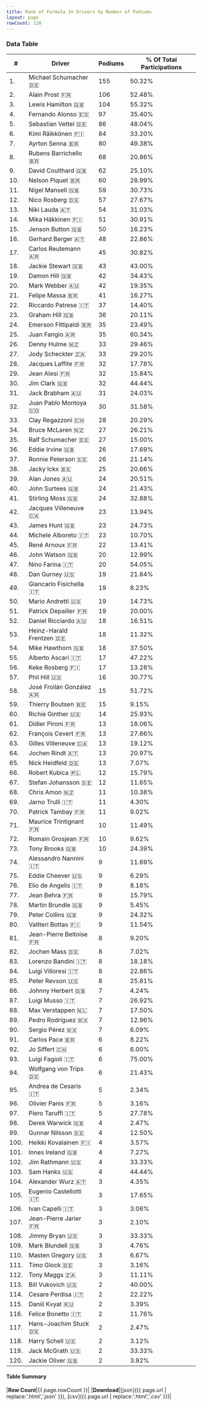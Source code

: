```yaml
---
title: Rank of Formula 1® Drivers by Number of Podiums
layout: page
rowCount: 120
---
```


<canvas id="chart" width="400" height="180"></canvas>
<script>
var data = {
    "datasets": [
        {
            "backgroundColor": [
                "#f3a935",
                "#f3a935",
                "#f3a935",
                "#f3a935",
                "#f3a935",
                "#f3a935",
                "#f3a935",
                "#f3a935",
                "#f3a935",
                "#f3a935",
                "#f3a935",
                "#f3a935",
                "#f3a935",
                "#f3a935",
                "#f3a935",
                "#f3a935",
                "#f3a935",
                "#f3a935",
                "#f3a935",
                "#f3a935",
                "#f3a935",
                "#f3a935",
                "#f3a935",
                "#f3a935",
                "#f3a935",
                "#f3a935",
                "#f3a935",
                "#f3a935",
                "#f3a935",
                "#f3a935",
                "#f3a935",
                "#f3a935",
                "#f3a935",
                "#f3a935",
                "#f3a935",
                "#f3a935",
                "#f3a935",
                "#f3a935",
                "#f3a935",
                "#f3a935",
                "#f3a935",
                "#f3a935",
                "#f3a935",
                "#f3a935",
                "#f3a935",
                "#f3a935",
                "#f3a935",
                "#f3a935",
                "#f3a935",
                "#f3a935",
                "#f3a935",
                "#f3a935",
                "#f3a935",
                "#f3a935",
                "#f3a935",
                "#f3a935",
                "#f3a935",
                "#f3a935",
                "#f3a935",
                "#f3a935",
                "#f3a935",
                "#f3a935",
                "#f3a935",
                "#f3a935",
                "#f3a935",
                "#f3a935",
                "#f3a935",
                "#f3a935",
                "#f3a935",
                "#f3a935",
                "#f3a935",
                "#f3a935",
                "#f3a935",
                "#f3a935",
                "#f3a935",
                "#f3a935",
                "#f3a935",
                "#f3a935",
                "#f3a935",
                "#f3a935",
                "#f3a935",
                "#f3a935",
                "#f3a935",
                "#f3a935",
                "#f3a935",
                "#f3a935",
                "#f3a935",
                "#f3a935",
                "#f3a935",
                "#f3a935",
                "#f3a935",
                "#f3a935",
                "#f3a935",
                "#f3a935",
                "#f3a935",
                "#f3a935",
                "#f3a935",
                "#f3a935",
                "#f3a935",
                "#f3a935",
                "#f3a935",
                "#f3a935",
                "#f3a935",
                "#f3a935",
                "#f3a935",
                "#f3a935",
                "#f3a935",
                "#f3a935",
                "#f3a935",
                "#f3a935",
                "#f3a935",
                "#f3a935",
                "#f3a935",
                "#f3a935",
                "#f3a935",
                "#f3a935",
                "#f3a935",
                "#f3a935",
                "#f3a935",
                "#f3a935"
            ],
            "borderColor": [
                "#f68639",
                "#f68639",
                "#f68639",
                "#f68639",
                "#f68639",
                "#f68639",
                "#f68639",
                "#f68639",
                "#f68639",
                "#f68639",
                "#f68639",
                "#f68639",
                "#f68639",
                "#f68639",
                "#f68639",
                "#f68639",
                "#f68639",
                "#f68639",
                "#f68639",
                "#f68639",
                "#f68639",
                "#f68639",
                "#f68639",
                "#f68639",
                "#f68639",
                "#f68639",
                "#f68639",
                "#f68639",
                "#f68639",
                "#f68639",
                "#f68639",
                "#f68639",
                "#f68639",
                "#f68639",
                "#f68639",
                "#f68639",
                "#f68639",
                "#f68639",
                "#f68639",
                "#f68639",
                "#f68639",
                "#f68639",
                "#f68639",
                "#f68639",
                "#f68639",
                "#f68639",
                "#f68639",
                "#f68639",
                "#f68639",
                "#f68639",
                "#f68639",
                "#f68639",
                "#f68639",
                "#f68639",
                "#f68639",
                "#f68639",
                "#f68639",
                "#f68639",
                "#f68639",
                "#f68639",
                "#f68639",
                "#f68639",
                "#f68639",
                "#f68639",
                "#f68639",
                "#f68639",
                "#f68639",
                "#f68639",
                "#f68639",
                "#f68639",
                "#f68639",
                "#f68639",
                "#f68639",
                "#f68639",
                "#f68639",
                "#f68639",
                "#f68639",
                "#f68639",
                "#f68639",
                "#f68639",
                "#f68639",
                "#f68639",
                "#f68639",
                "#f68639",
                "#f68639",
                "#f68639",
                "#f68639",
                "#f68639",
                "#f68639",
                "#f68639",
                "#f68639",
                "#f68639",
                "#f68639",
                "#f68639",
                "#f68639",
                "#f68639",
                "#f68639",
                "#f68639",
                "#f68639",
                "#f68639",
                "#f68639",
                "#f68639",
                "#f68639",
                "#f68639",
                "#f68639",
                "#f68639",
                "#f68639",
                "#f68639",
                "#f68639",
                "#f68639",
                "#f68639",
                "#f68639",
                "#f68639",
                "#f68639",
                "#f68639",
                "#f68639",
                "#f68639",
                "#f68639",
                "#f68639",
                "#f68639"
            ],
            "borderWidth": 1,
            "data": [
                155.0,
                106.0,
                104.0,
                97.0,
                86.0,
                84.0,
                80.0,
                68.0,
                62.0,
                60.0,
                59.0,
                57.0,
                54.0,
                51.0,
                50.0,
                48.0,
                45.0,
                43.0,
                42.0,
                42.0,
                41.0,
                37.0,
                36.0,
                35.0,
                35.0,
                33.0,
                33.0,
                32.0,
                32.0,
                32.0,
                31.0,
                30.0,
                28.0,
                27.0,
                27.0,
                26.0,
                26.0,
                25.0,
                24.0,
                24.0,
                24.0,
                23.0,
                23.0,
                23.0,
                22.0,
                20.0,
                20.0,
                19.0,
                19.0,
                19.0,
                19.0,
                18.0,
                18.0,
                18.0,
                17.0,
                17.0,
                16.0,
                15.0,
                15.0,
                14.0,
                13.0,
                13.0,
                13.0,
                13.0,
                13.0,
                12.0,
                12.0,
                11.0,
                11.0,
                11.0,
                10.0,
                10.0,
                10.0,
                9.0,
                9.0,
                9.0,
                9.0,
                9.0,
                9.0,
                9.0,
                8.0,
                8.0,
                8.0,
                8.0,
                8.0,
                7.0,
                7.0,
                7.0,
                7.0,
                7.0,
                6.0,
                6.0,
                6.0,
                6.0,
                5.0,
                5.0,
                5.0,
                4.0,
                4.0,
                4.0,
                4.0,
                4.0,
                4.0,
                3.0,
                3.0,
                3.0,
                3.0,
                3.0,
                3.0,
                3.0,
                3.0,
                3.0,
                2.0,
                2.0,
                2.0,
                2.0,
                2.0,
                2.0,
                2.0,
                2.0
            ],
            "label": "Podiums"
        }
    ],
    "labels": [
        "Michael Schumacher",
        "Alain Prost",
        "Lewis Hamilton",
        "Fernando Alonso",
        "Sebastian Vettel",
        "Kimi Räikkönen",
        "Ayrton Senna",
        "Rubens Barrichello",
        "David Coulthard",
        "Nelson Piquet",
        "Nigel Mansell",
        "Nico Rosberg",
        "Niki Lauda",
        "Mika Häkkinen",
        "Jenson Button",
        "Gerhard Berger",
        "Carlos Reutemann",
        "Jackie Stewart",
        "Damon Hill",
        "Mark Webber",
        "Felipe Massa",
        "Riccardo Patrese",
        "Graham Hill",
        "Emerson Fittipaldi",
        "Juan Fangio",
        "Denny Hulme",
        "Jody Scheckter",
        "Jacques Laffite",
        "Jean Alesi",
        "Jim Clark",
        "Jack Brabham",
        "Juan Pablo Montoya",
        "Clay Regazzoni",
        "Bruce McLaren",
        "Ralf Schumacher",
        "Eddie Irvine",
        "Ronnie Peterson",
        "Jacky Ickx",
        "Alan Jones",
        "John Surtees",
        "Stirling Moss",
        "Jacques Villeneuve",
        "James Hunt",
        "Michele Alboreto",
        "René Arnoux",
        "John Watson",
        "Nino Farina",
        "Dan Gurney",
        "Giancarlo Fisichella",
        "Mario Andretti",
        "Patrick Depailler",
        "Daniel Ricciardo",
        "Heinz-Harald Frentzen",
        "Mike Hawthorn",
        "Alberto Ascari",
        "Keke Rosberg",
        "Phil Hill",
        "José Froilán González",
        "Thierry Boutsen",
        "Richie Ginther",
        "Didier Pironi",
        "François Cevert",
        "Gilles Villeneuve",
        "Jochen Rindt",
        "Nick Heidfeld",
        "Robert Kubica",
        "Stefan Johansson",
        "Chris Amon",
        "Jarno Trulli",
        "Patrick Tambay",
        "Maurice Trintignant",
        "Romain Grosjean",
        "Tony Brooks",
        "Alessandro Nannini",
        "Eddie Cheever",
        "Elio de Angelis",
        "Jean Behra",
        "Martin Brundle",
        "Peter Collins",
        "Valtteri Bottas",
        "Jean-Pierre Beltoise",
        "Jochen Mass",
        "Lorenzo Bandini",
        "Luigi Villoresi",
        "Peter Revson",
        "Johnny Herbert",
        "Luigi Musso",
        "Max Verstappen",
        "Pedro Rodríguez",
        "Sergio Pérez",
        "Carlos Pace",
        "Jo Siffert",
        "Luigi Fagioli",
        "Wolfgang von Trips",
        "Andrea de Cesaris",
        "Olivier Panis",
        "Piero Taruffi",
        "Derek Warwick",
        "Gunnar Nilsson",
        "Heikki Kovalainen",
        "Innes Ireland",
        "Jim Rathmann",
        "Sam Hanks",
        "Alexander Wurz",
        "Eugenio Castellotti",
        "Ivan Capelli",
        "Jean-Pierre Jarier",
        "Jimmy Bryan",
        "Mark Blundell",
        "Masten Gregory",
        "Timo Glock",
        "Tony Maggs",
        "Bill Vukovich",
        "Cesare Perdisa",
        "Daniil Kvyat",
        "Felice Bonetto",
        "Hans-Joachim Stuck",
        "Harry Schell",
        "Jack McGrath",
        "Jackie Oliver"
    ]
};
var options = {
  legend: {
    display: false
  },
  scales: {
    xAxes: [{
      ticks: {
        beginAtZero: true,
        maxRotation: 180,
        display: window.innerWidth > 800
      }
    }],
    yAxes: [{
      ticks: {
        beginAtZero: true
      }
    }]
  },
  onResize: function(chart, size) {
    chart.options.scales.xAxes[0].ticks.display = size.width > 800;
  }
};
var chart = new Chart("chart", {
    data: data,
    type: 'bar',
    options: options
});
</script>

<!-- div id="chart-navigation">
<button onclick="window.location = chart.toBase64Image();">Save as Image</button>
<button onclick="window.location = chart.toBase64Image();">Hello</button>
<button onclick="window.location = chart.toBase64Image();">Hello</button>
<select>
<option>one</option>
<option>two</option>
<option>three</option>
</select>
</div -->




### Data Table

| # | Driver | Podiums | % Of Total Participations |
|--|--|--|--|
| 1. | Michael Schumacher 🇩🇪 | 155 | 50.32% |
| 2. | Alain Prost 🇫🇷 | 106 | 52.48% |
| 3. | Lewis Hamilton 🇬🇧 | 104 | 55.32% |
| 4. | Fernando Alonso 🇪🇸 | 97 | 35.40% |
| 5. | Sebastian Vettel 🇩🇪 | 86 | 48.04% |
| 6. | Kimi Räikkönen 🇫🇮 | 84 | 33.20% |
| 7. | Ayrton Senna 🇧🇷 | 80 | 49.38% |
| 8. | Rubens Barrichello 🇧🇷 | 68 | 20.86% |
| 9. | David Coulthard 🇬🇧 | 62 | 25.10% |
| 10. | Nelson Piquet 🇧🇷 | 60 | 28.99% |
| 11. | Nigel Mansell 🇬🇧 | 59 | 30.73% |
| 12. | Nico Rosberg 🇩🇪 | 57 | 27.67% |
| 13. | Niki Lauda 🇦🇹 | 54 | 31.03% |
| 14. | Mika Häkkinen 🇫🇮 | 51 | 30.91% |
| 15. | Jenson Button 🇬🇧 | 50 | 16.23% |
| 16. | Gerhard Berger 🇦🇹 | 48 | 22.86% |
| 17. | Carlos Reutemann 🇦🇷 | 45 | 30.82% |
| 18. | Jackie Stewart 🇬🇧 | 43 | 43.00% |
| 19. | Damon Hill 🇬🇧 | 42 | 34.43% |
| 20. | Mark Webber 🇦🇺 | 42 | 19.35% |
| 21. | Felipe Massa 🇧🇷 | 41 | 16.27% |
| 22. | Riccardo Patrese 🇮🇹 | 37 | 14.40% |
| 23. | Graham Hill 🇬🇧 | 36 | 20.11% |
| 24. | Emerson Fittipaldi 🇧🇷 | 35 | 23.49% |
| 25. | Juan Fangio 🇦🇷 | 35 | 60.34% |
| 26. | Denny Hulme 🇳🇿 | 33 | 29.46% |
| 27. | Jody Scheckter 🇿🇦 | 33 | 29.20% |
| 28. | Jacques Laffite 🇫🇷 | 32 | 17.78% |
| 29. | Jean Alesi 🇫🇷 | 32 | 15.84% |
| 30. | Jim Clark 🇬🇧 | 32 | 44.44% |
| 31. | Jack Brabham 🇦🇺 | 31 | 24.03% |
| 32. | Juan Pablo Montoya 🇨🇴 | 30 | 31.58% |
| 33. | Clay Regazzoni 🇨🇭 | 28 | 20.29% |
| 34. | Bruce McLaren 🇳🇿 | 27 | 26.21% |
| 35. | Ralf Schumacher 🇩🇪 | 27 | 15.00% |
| 36. | Eddie Irvine 🇬🇧 | 26 | 17.69% |
| 37. | Ronnie Peterson 🇸🇪 | 26 | 21.14% |
| 38. | Jacky Ickx 🇧🇪 | 25 | 20.66% |
| 39. | Alan Jones 🇦🇺 | 24 | 20.51% |
| 40. | John Surtees 🇬🇧 | 24 | 21.43% |
| 41. | Stirling Moss 🇬🇧 | 24 | 32.88% |
| 42. | Jacques Villeneuve 🇨🇦 | 23 | 13.94% |
| 43. | James Hunt 🇬🇧 | 23 | 24.73% |
| 44. | Michele Alboreto 🇮🇹 | 23 | 10.70% |
| 45. | René Arnoux 🇫🇷 | 22 | 13.41% |
| 46. | John Watson 🇬🇧 | 20 | 12.99% |
| 47. | Nino Farina 🇮🇹 | 20 | 54.05% |
| 48. | Dan Gurney 🇺🇸 | 19 | 21.84% |
| 49. | Giancarlo Fisichella 🇮🇹 | 19 | 8.23% |
| 50. | Mario Andretti 🇺🇸 | 19 | 14.73% |
| 51. | Patrick Depailler 🇫🇷 | 19 | 20.00% |
| 52. | Daniel Ricciardo 🇦🇺 | 18 | 16.51% |
| 53. | Heinz-Harald Frentzen 🇩🇪 | 18 | 11.32% |
| 54. | Mike Hawthorn 🇬🇧 | 18 | 37.50% |
| 55. | Alberto Ascari 🇮🇹 | 17 | 47.22% |
| 56. | Keke Rosberg 🇫🇮 | 17 | 13.28% |
| 57. | Phil Hill 🇺🇸 | 16 | 30.77% |
| 58. | José Froilán González 🇦🇷 | 15 | 51.72% |
| 59. | Thierry Boutsen 🇧🇪 | 15 | 9.15% |
| 60. | Richie Ginther 🇺🇸 | 14 | 25.93% |
| 61. | Didier Pironi 🇫🇷 | 13 | 18.06% |
| 62. | François Cevert 🇫🇷 | 13 | 27.66% |
| 63. | Gilles Villeneuve 🇨🇦 | 13 | 19.12% |
| 64. | Jochen Rindt 🇦🇹 | 13 | 20.97% |
| 65. | Nick Heidfeld 🇩🇪 | 13 | 7.07% |
| 66. | Robert Kubica 🇵🇱 | 12 | 15.79% |
| 67. | Stefan Johansson 🇸🇪 | 12 | 11.65% |
| 68. | Chris Amon 🇳🇿 | 11 | 10.38% |
| 69. | Jarno Trulli 🇮🇹 | 11 | 4.30% |
| 70. | Patrick Tambay 🇫🇷 | 11 | 9.02% |
| 71. | Maurice Trintignant 🇫🇷 | 10 | 11.49% |
| 72. | Romain Grosjean 🇫🇷 | 10 | 9.62% |
| 73. | Tony Brooks 🇬🇧 | 10 | 24.39% |
| 74. | Alessandro Nannini 🇮🇹 | 9 | 11.69% |
| 75. | Eddie Cheever 🇺🇸 | 9 | 6.29% |
| 76. | Elio de Angelis 🇮🇹 | 9 | 8.18% |
| 77. | Jean Behra 🇫🇷 | 9 | 15.79% |
| 78. | Martin Brundle 🇬🇧 | 9 | 5.45% |
| 79. | Peter Collins 🇬🇧 | 9 | 24.32% |
| 80. | Valtteri Bottas 🇫🇮 | 9 | 11.54% |
| 81. | Jean-Pierre Beltoise 🇫🇷 | 8 | 9.20% |
| 82. | Jochen Mass 🇩🇪 | 8 | 7.02% |
| 83. | Lorenzo Bandini 🇮🇹 | 8 | 18.18% |
| 84. | Luigi Villoresi 🇮🇹 | 8 | 22.86% |
| 85. | Peter Revson 🇺🇸 | 8 | 25.81% |
| 86. | Johnny Herbert 🇬🇧 | 7 | 4.24% |
| 87. | Luigi Musso 🇮🇹 | 7 | 26.92% |
| 88. | Max Verstappen 🇳🇱 | 7 | 17.50% |
| 89. | Pedro Rodríguez 🇲🇽 | 7 | 12.96% |
| 90. | Sergio Pérez 🇲🇽 | 7 | 6.09% |
| 91. | Carlos Pace 🇧🇷 | 6 | 8.22% |
| 92. | Jo Siffert 🇨🇭 | 6 | 6.00% |
| 93. | Luigi Fagioli 🇮🇹 | 6 | 75.00% |
| 94. | Wolfgang von Trips 🇩🇪 | 6 | 21.43% |
| 95. | Andrea de Cesaris 🇮🇹 | 5 | 2.34% |
| 96. | Olivier Panis 🇫🇷 | 5 | 3.16% |
| 97. | Piero Taruffi 🇮🇹 | 5 | 27.78% |
| 98. | Derek Warwick 🇬🇧 | 4 | 2.47% |
| 99. | Gunnar Nilsson 🇸🇪 | 4 | 12.50% |
| 100. | Heikki Kovalainen 🇫🇮 | 4 | 3.57% |
| 101. | Innes Ireland 🇬🇧 | 4 | 7.27% |
| 102. | Jim Rathmann 🇺🇸 | 4 | 33.33% |
| 103. | Sam Hanks 🇺🇸 | 4 | 44.44% |
| 104. | Alexander Wurz 🇦🇹 | 3 | 4.35% |
| 105. | Eugenio Castellotti 🇮🇹 | 3 | 17.65% |
| 106. | Ivan Capelli 🇮🇹 | 3 | 3.06% |
| 107. | Jean-Pierre Jarier 🇫🇷 | 3 | 2.10% |
| 108. | Jimmy Bryan 🇺🇸 | 3 | 33.33% |
| 109. | Mark Blundell 🇬🇧 | 3 | 4.76% |
| 110. | Masten Gregory 🇺🇸 | 3 | 6.67% |
| 111. | Timo Glock 🇩🇪 | 3 | 3.16% |
| 112. | Tony Maggs 🇿🇦 | 3 | 11.11% |
| 113. | Bill Vukovich 🇺🇸 | 2 | 40.00% |
| 114. | Cesare Perdisa 🇮🇹 | 2 | 22.22% |
| 115. | Daniil Kvyat 🇷🇺 | 2 | 3.39% |
| 116. | Felice Bonetto 🇮🇹 | 2 | 11.76% |
| 117. | Hans-Joachim Stuck 🇩🇪 | 2 | 2.47% |
| 118. | Harry Schell 🇺🇸 | 2 | 3.12% |
| 119. | Jack McGrath 🇺🇸 | 2 | 33.33% |
| 120. | Jackie Oliver 🇬🇧 | 2 | 3.92% |

#### Table Summary

|**Row Count**|{{ page.rowCount }}|
|**Download**|[json]({{ page.url | replace:'.html','.json' }}), [csv]({{ page.url | replace:'.html','.csv' }})|

